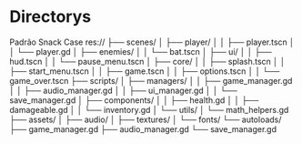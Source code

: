 # Directorys

Padrão Snack Case
res://
├── scenes/
│   ├── player/
│   │   ├── player.tscn
│   │   └── player.gd
│   ├── enemies/
│   │   └── bat.tscn
│   ├── ui/
│   │   ├── hud.tscn
│   │   └── pause_menu.tscn
│   ├── core/
│   │   ├── splash.tscn
│   │   ├── start_menu.tscn
│   │   ├── game.tscn
│   │   ├── options.tscn
│   │   └── game_over.tscn
├── scripts/
│   ├── managers/
│   │   ├── game_manager.gd
│   │   ├── audio_manager.gd
│   │   ├── ui_manager.gd
│   │   └── save_manager.gd
│   ├── components/
│   │   ├── health.gd
│   │   ├── damageable.gd
│   │   └── inventory.gd
│   └── utils/
│       └── math_helpers.gd
├── assets/
│   ├── audio/
│   ├── textures/
│   └── fonts/
└── autoloads/
    ├── game_manager.gd
    ├── audio_manager.gd
    └── save_manager.gd